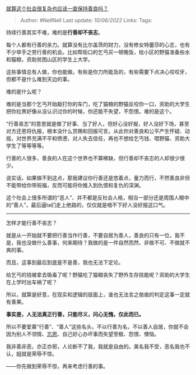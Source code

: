 [就算这个社会很复杂也应该一直保持善良吗？](https://www.zhihu.com/question/268675200/answer/2517925150)

> Author: #NellNell
Last update: *10/06/2022*
Links:
Tags:

持续行善其实不难，难的是**行善却不丧志**。

每个人都有行善的余力。就算没有比尔盖茨的财力，没有修女特蕾莎的心志，也有不少举手之劳行善的机会。比如帮街口的乞丐买一顿晚饭，给小区的野猫准备些水和猫粮，资助贫困山区的学生上大学。

这些事情总有人做，你也能做。有些是你力所能及的，有些需要下点决心咬咬牙，但都不是什么难到天边的事。

难的是什么呢？

难的是当那个乞丐开始敲打你的车门，吃了猫粮的野猫反咬你一口，资助的大学生把你拉黑好像从没认识过你的时候，你还能不失望，不怨恨。难的是这个。

“行善丧志”的意思就是做了好事、当了好人，但好心没好报，好人没好下场，甚至对方还恩将仇报，根本没什么赏赐和回报可言。从此你对善良和公平产生怀疑、动摇，对世界充满不平和愤懑，对人失去信任，再也不想给乞丐钱、喂野猫、资助大学生了等等等等。

行善的人很多，善良的人在这个世界也不算稀缺，但行善却不丧志的人却很少很少。

说实话，如果做不到这点，那我建议你行善还是悠着点，量力而行，不然善良非但不能带给你带祝福，反而可能将你推入到仇恨和复仇的深渊。

这个社会上很多所谓的“恶人”、并不都是反社会人格，相当一部分还是周围人眼中的“善人”，最后逼ta们走上绝路的，仅仅就是咽不下好人没好报这口气。

---

怎样才能行善不丧志？

就是从一开始就不要把行善当作行善，不要自居为善人，善良的只有一位，我不是，我也没做什么善事，何来期待？我做的是一件自然而然、非做不可、不做就不爽的事。

而且，这事到最后到底是不是善，我也无法下定论。

给乞丐的钱被拿去吸毒了呢？野猫吃了猫粮丧失了野外生存技能呢？资助的大学生在上学时出车祸了呢？

所以，就算是好意，在现实和逻辑的层面上，谁也无法言之凿凿的判定这事一定就有善果。

**事实是，人无法真正行善，只能尽义，问心无愧，仅此而已。**

所以不要爱慕“行善”、“善人”这些名头，不以行善为名，不以善人自居，你就不会因为别人不领情、[忘恩](https://www.zhihu.com/search?q=%E5%BF%98%E6%81%A9&search_source=Entity&hybrid_search_source=Entity&hybrid_search_extra=%7B%22sourceType%22%3A%22answer%22%2C%22sourceId%22%3A2517925150%7D)、自己好心办坏事而失望至极、怨恨、懊恼。

我非善非恶，亦正亦邪，人论断不了我，我就是自由的。美名我不受，恶名我也不认，姐就是荣辱不惊。

——你先做到荣辱不惊，再来考虑行善的事。
